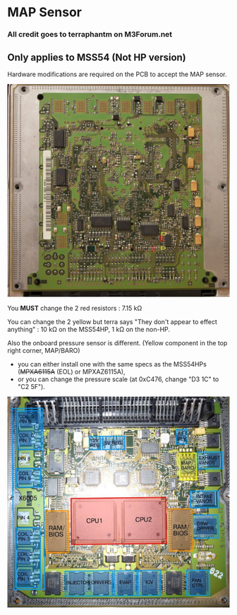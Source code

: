 # MAP Sensor

### All credit goes to terraphantm on M3Forum.net

## Only applies to MSS54 (Not HP version)

Hardware modifications are required on the PCB to accept the MAP sensor.

![map_res](/pictures/map_resistors.jpg)

You **MUST** change the 2 red resistors :  7.15 kΩ

You can change the 2 yellow but terra says "They don't appear to effect anything" : 10 kΩ on the MSS54HP, 1 kΩ on the non-HP.

Also the onboard pressure sensor is different. (Yellow component in the top right corner, MAP/BARO)
- you can either install one with the same specs as the MSS54HPs (~~MPXA6115A~~ (EOL) or MPXAZ6115A),
- or you can change the pressure scale (at 0xC476, change "D3 1C" to "C2 5F").

![MSS54](/pictures/MSS54_detail.png)
